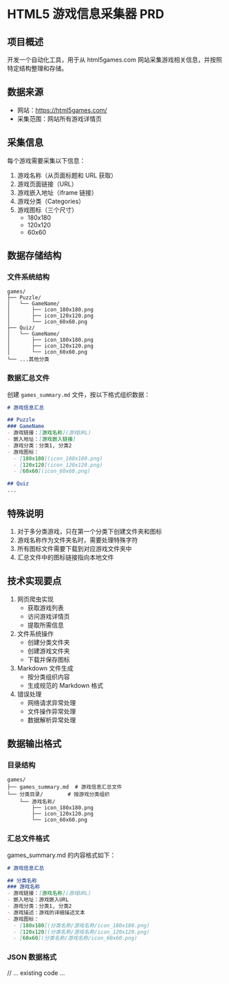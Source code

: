 # HTML5 游戏信息采集器 PRD

## 项目概述
开发一个自动化工具，用于从 html5games.com 网站采集游戏相关信息，并按照特定结构整理和存储。

## 数据来源
- 网站：https://html5games.com/
- 采集范围：网站所有游戏详情页

## 采集信息
每个游戏需要采集以下信息：
1. 游戏名称（从页面标题和 URL 获取）
2. 游戏页面链接（URL）
3. 游戏嵌入地址（iframe 链接）
4. 游戏分类（Categories）
5. 游戏图标（三个尺寸）
   - 180x180
   - 120x120
   - 60x60

## 数据存储结构
### 文件系统结构
```
games/
├── Puzzle/
│   └── GameName/
│       ├── icon_180x180.png
│       ├── icon_120x120.png
│       └── icon_60x60.png
├── Quiz/
│   └── GameName/
│       ├── icon_180x180.png
│       ├── icon_120x120.png
│       └── icon_60x60.png
└── ...其他分类
```

### 数据汇总文件
创建 `games_summary.md` 文件，按以下格式组织数据：

```markdown
# 游戏信息汇总

## Puzzle
### GameName
- 游戏链接：[游戏名称](游戏URL)
- 嵌入地址：[游戏嵌入链接]
- 游戏分类：分类1, 分类2
- 游戏图标：
  - [180x180](icon_180x180.png)
  - [120x120](icon_120x120.png)
  - [60x60](icon_60x60.png)

## Quiz
...
```

## 特殊说明
1. 对于多分类游戏，只在第一个分类下创建文件夹和图标
2. 游戏名称作为文件夹名时，需要处理特殊字符
3. 所有图标文件需要下载到对应游戏文件夹中
4. 汇总文件中的图标链接指向本地文件

## 技术实现要点
1. 网页爬虫实现
   - 获取游戏列表
   - 访问游戏详情页
   - 提取所需信息
2. 文件系统操作
   - 创建分类文件夹
   - 创建游戏文件夹
   - 下载并保存图标
3. Markdown 文件生成
   - 按分类组织内容
   - 生成规范的 Markdown 格式
4. 错误处理
   - 网络请求异常处理
   - 文件操作异常处理
   - 数据解析异常处理

## 数据输出格式

### 目录结构
```
games/
├── games_summary.md  # 游戏信息汇总文件
└── 分类目录/        # 按游戏分类组织
    └── 游戏名称/
        ├── icon_180x180.png
        ├── icon_120x120.png
        └── icon_60x60.png
```

### 汇总文件格式
games_summary.md 的内容格式如下：
```markdown
# 游戏信息汇总

## 分类名称
### 游戏名称
- 游戏链接：[游戏名称](游戏URL)
- 嵌入地址：游戏嵌入URL
- 游戏分类：分类1, 分类2
- 游戏描述：游戏的详细描述文本
- 游戏图标：
  - [180x180](分类名称/游戏名称/icon_180x180.png)
  - [120x120](分类名称/游戏名称/icon_120x120.png)
  - [60x60](分类名称/游戏名称/icon_60x60.png)
```

### JSON 数据格式
// ... existing code ... 